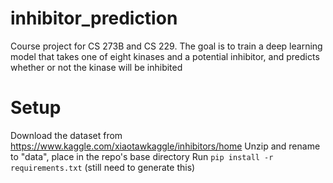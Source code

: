 # inhibitor_prediction
Course project for CS 273B and CS 229.  The goal is to train a deep learning model that takes one of eight kinases and a potential inhibitor, and predicts whether or not the kinase will be inhibited

# Setup
Download the dataset from https://www.kaggle.com/xiaotawkaggle/inhibitors/home
Unzip and rename to "data", place in the repo's base directory
Run `pip install -r requirements.txt`  (still need to generate this)
